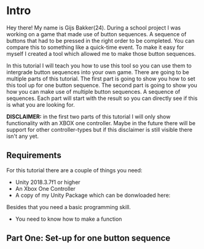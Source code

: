 # Intro

Hey there! My name is Gijs Bakker(24). During a school project I was working on a game that made use of button sequences. A sequence of buttons that had to be pressed in the right order to be completed. You can compare this to something like a quick-time event. To make it easy for myself I created a tool which allowed me to make those button sequences. 

In this tutorial I will teach you how to use this tool so you can use them to intergrade button sequences into your own game. There are going to be multiple parts of this tutorial. The first part is going to show you how to set this tool up for one button sequence. The second part is going to show you how you can make use of multiple button sequences. A sequence of sequences. Each part will start with the result so you can directly see if this is what you are looking for.

**DISCLAIMER:** in the first two parts of this tutorial I will only show functionality with an XBOX one controller. Maybe in the future there will be support for other controller-types but if this disclaimer is still visible there isn't any yet.

## Requirements

For this tutorial there are a couple of things you need:

- Unity 2018.3.7f1 or higher
- An Xbox One Controller
- A copy of my Unity Package which can be donwloaded here: 

Besides that you need a basic programming skill.

- You need to know how to make a function

## Part One: Set-up for one button sequence











